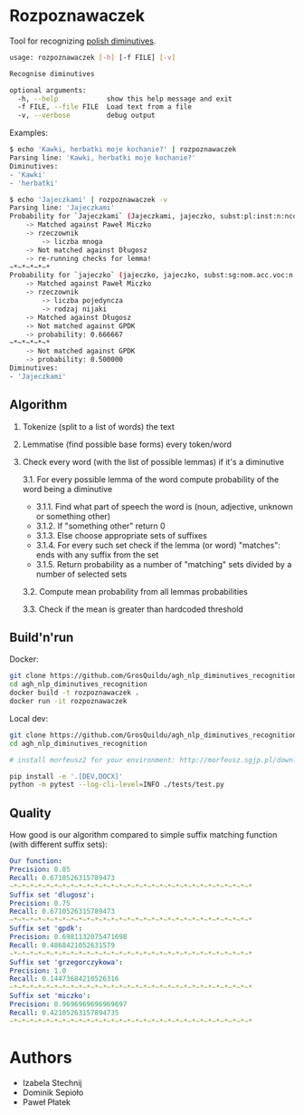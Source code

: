 # Rozpoznawaczek

Tool for recognizing [polish diminutives](https://en.wikipedia.org/wiki/List_of_diminutives_by_language#Polish).

```sh
usage: rozpoznawaczek [-h] [-f FILE] [-v]

Recognise diminutives

optional arguments:
  -h, --help            show this help message and exit
  -f FILE, --file FILE  Load text from a file
  -v, --verbose         debug output
```

Examples:
```sh
$ echo 'Kawki, herbatki moje kochanie?' | rozpoznawaczek
Parsing line: 'Kawki, herbatki moje kochanie?'
Diminutives:
- 'Kawki'
- 'herbatki'

$ echo 'Jajeczkami' | rozpoznawaczek -v
Parsing line: 'Jajeczkami'
Probability for `Jajeczkami` (Jajeczkami, jajeczko, subst:pl:inst:n:ncol)
    -> Matched against Paweł Miczko
    -> rzeczownik
        -> liczba mnoga
    -> Not matched against Długosz
    -> re-running checks for lemma!
~*~*~*~*~*
Probability for `jajeczko` (jajeczko, jajeczko, subst:sg:nom.acc.voc:n:ncol)
    -> Matched against Paweł Miczko
    -> rzeczownik
        -> liczba pojedyncza
        -> rodzaj nijaki
    -> Matched against Długosz
    -> Not matched against GPDK
    -> probability: 0.666667
~*~*~*~*~*
    -> Not matched against GPDK
    -> probability: 0.500000
Diminutives:
- 'Jajeczkami'
```

## Algorithm

1. Tokenize (split to a list of words) the text
2. Lemmatise (find possible base forms) every token/word
3. Check every word (with the list of possible lemmas) if it's a diminutive

    3.1. For every possible lemma of the word compute probability of the word being a diminutive                
    * 3.1.1. Find what part of speech the word is (noun, adjective, unknown or something other)
    * 3.1.2. If "something other" return 0
    * 3.1.3. Else choose appropriate sets of suffixes
    * 3.1.4. For every such set check if the lemma (or word) "matches": ends with any suffix from the set
    * 3.1.5. Return probability as a number of "matching" sets divided by a number of selected sets
    
    3.2. Compute mean probability from all lemmas probabilities
    
    3.3. Check if the mean is greater than hardcoded threshold 

## Build'n'run

Docker:
```sh
git clone https://github.com/GrosQuildu/agh_nlp_diminutives_recognition
cd agh_nlp_diminutives_recognition
docker build -t rozpoznawaczek .
docker run -it rozpoznawaczek
```

Local dev:
```sh
git clone https://github.com/GrosQuildu/agh_nlp_diminutives_recognition
cd agh_nlp_diminutives_recognition

# install morfeusz2 for your environment: http://morfeusz.sgjp.pl/download/

pip install -e '.[DEV,DOCX]'
python -m pytest --log-cli-level=INFO ./tests/test.py
```

## Quality

How good is our algorithm compared to simple suffix matching function (with different suffix sets):

```yaml
Our function:
Precision: 0.85
Recall: 0.6710526315789473
~*~*~*~*~*~*~*~*~*~*~*~*~*~*~*~*~*~*~*~*~*~*~*~*~*~*~*~*~*~*
Suffix set 'dlugosz':
Precision: 0.75
Recall: 0.6710526315789473
~*~*~*~*~*~*~*~*~*~*~*~*~*~*~*~*~*~*~*~*~*~*~*~*~*~*~*~*~*~*
Suffix set 'gpdk':
Precision: 0.6981132075471698
Recall: 0.4868421052631579
~*~*~*~*~*~*~*~*~*~*~*~*~*~*~*~*~*~*~*~*~*~*~*~*~*~*~*~*~*~*
Suffix set 'grzegorczykowa':
Precision: 1.0
Recall: 0.14473684210526316
~*~*~*~*~*~*~*~*~*~*~*~*~*~*~*~*~*~*~*~*~*~*~*~*~*~*~*~*~*~*
Suffix set 'miczko':
Precision: 0.9696969696969697
Recall: 0.42105263157894735
~*~*~*~*~*~*~*~*~*~*~*~*~*~*~*~*~*~*~*~*~*~*~*~*~*~*~*~*~*~*
```

# Authors
* Izabela Stechnij
* Dominik Sepioło
* Paweł Płatek
